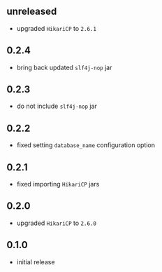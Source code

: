 ## unreleased

* upgraded `HikariCP` to `2.6.1`

## 0.2.4

* bring back updated `slf4j-nop` jar

## 0.2.3

* do not include `slf4j-nop` jar

## 0.2.2

* fixed setting `database_name` configuration option

## 0.2.1

* fixed importing `HikariCP` jars

## 0.2.0

* upgraded `HikariCP` to `2.6.0`

## 0.1.0

* initial release
